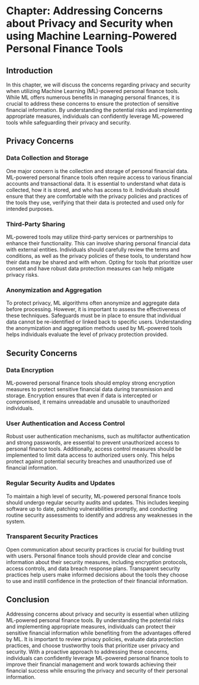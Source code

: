 Chapter: Addressing Concerns about Privacy and Security when using Machine Learning-Powered Personal Finance Tools
==================================================================================================================

Introduction
------------

In this chapter, we will discuss the concerns regarding privacy and security when utilizing Machine Learning (ML)-powered personal finance tools. While ML offers numerous benefits in managing personal finances, it is crucial to address these concerns to ensure the protection of sensitive financial information. By understanding the potential risks and implementing appropriate measures, individuals can confidently leverage ML-powered tools while safeguarding their privacy and security.

Privacy Concerns
----------------

### Data Collection and Storage

One major concern is the collection and storage of personal financial data. ML-powered personal finance tools often require access to various financial accounts and transactional data. It is essential to understand what data is collected, how it is stored, and who has access to it. Individuals should ensure that they are comfortable with the privacy policies and practices of the tools they use, verifying that their data is protected and used only for intended purposes.

### Third-Party Sharing

ML-powered tools may utilize third-party services or partnerships to enhance their functionality. This can involve sharing personal financial data with external entities. Individuals should carefully review the terms and conditions, as well as the privacy policies of these tools, to understand how their data may be shared and with whom. Opting for tools that prioritize user consent and have robust data protection measures can help mitigate privacy risks.

### Anonymization and Aggregation

To protect privacy, ML algorithms often anonymize and aggregate data before processing. However, it is important to assess the effectiveness of these techniques. Safeguards must be in place to ensure that individual data cannot be re-identified or linked back to specific users. Understanding the anonymization and aggregation methods used by ML-powered tools helps individuals evaluate the level of privacy protection provided.

Security Concerns
-----------------

### Data Encryption

ML-powered personal finance tools should employ strong encryption measures to protect sensitive financial data during transmission and storage. Encryption ensures that even if data is intercepted or compromised, it remains unreadable and unusable to unauthorized individuals.

### User Authentication and Access Control

Robust user authentication mechanisms, such as multifactor authentication and strong passwords, are essential to prevent unauthorized access to personal finance tools. Additionally, access control measures should be implemented to limit data access to authorized users only. This helps protect against potential security breaches and unauthorized use of financial information.

### Regular Security Audits and Updates

To maintain a high level of security, ML-powered personal finance tools should undergo regular security audits and updates. This includes keeping software up to date, patching vulnerabilities promptly, and conducting routine security assessments to identify and address any weaknesses in the system.

### Transparent Security Practices

Open communication about security practices is crucial for building trust with users. Personal finance tools should provide clear and concise information about their security measures, including encryption protocols, access controls, and data breach response plans. Transparent security practices help users make informed decisions about the tools they choose to use and instill confidence in the protection of their financial information.

Conclusion
----------

Addressing concerns about privacy and security is essential when utilizing ML-powered personal finance tools. By understanding the potential risks and implementing appropriate measures, individuals can protect their sensitive financial information while benefiting from the advantages offered by ML. It is important to review privacy policies, evaluate data protection practices, and choose trustworthy tools that prioritize user privacy and security. With a proactive approach to addressing these concerns, individuals can confidently leverage ML-powered personal finance tools to improve their financial management and work towards achieving their financial success while ensuring the privacy and security of their personal information.
